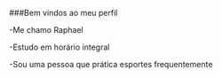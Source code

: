 ###Bem vindos ao meu perfil

-Me chamo Raphael

-Estudo em horário integral

-Sou uma pessoa que prática esportes frequentemente

